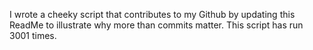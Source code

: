 I wrote a cheeky script that contributes to my Github by updating this ReadMe to illustrate why more than commits matter. This script has run 3001 times.